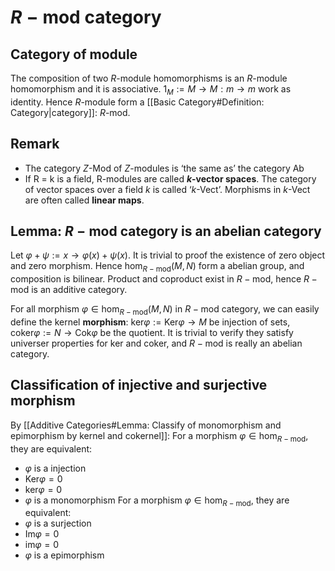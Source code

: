 # $R-\mathrm{mod}$ category 

## Category of module
The composition of two $R$-module homomorphisms is an $R$-module homomorphism and it is associative. $1_M:=M\rightarrow M : m\rightarrow m$ work as identity. Hence $R$-module form a [[Basic Category#Definition: Category|category]]: $R$-mod.

## Remark 
* The category $Z$-Mod of $Z$-modules is ‘the same as’ the category Ab
* If R = k is a field, R-modules are called **$k$-vector spaces**. The category of vector spaces over a field $k$  is called ‘$k$-Vect’. Morphisms in $k$-Vect are often called **linear maps**.

## Lemma: $R-\mathrm{mod}$ category is an abelian category
Let $\varphi+\psi := x\rightarrow \varphi(x)+\psi(x)$. It is trivial to proof the existence of zero object and zero morphism. Hence $\hom_{R-\mathrm {mod}} (M,N)$ form a abelian group, and composition is bilinear. Product and coproduct exist in $R-\mathrm{mod}$, hence $R-\mathrm{mod}$ is an additive category. 

For all morphism $\varphi \in \hom_{R-\mathrm{mod}}(M,N)$ in $R-\mathrm{mod}$ category, we can easily define the kernel **morphism**: $\mathrm{ker}\varphi := \mathrm{Ker}\varphi \rightarrow M$ be injection of sets, $\mathrm{coker}\varphi :=  N \rightarrow \mathrm{Cok}\varphi$ be the quotient. It is trivial to verify they satisfy universer properties for ker and coker, and $R-\mathrm{mod}$ is really an abelian category.


## Classification of injective and surjective morphism 
By [[Additive Categories#Lemma: Classify of monomorphism and epimorphism by kernel and cokernel]]: For a morphism $\varphi \in \hom_{R-\mathrm{mod}}$, they are equivalent:
* $\varphi$ is a injection 
* $\mathrm{Ker} \varphi = 0$ 
* $\mathrm{ker} \varphi = 0$
* $\varphi$ is a monomorphism 
For a morphism $\varphi \in \hom_{R-\mathrm{mod}}$, they are equivalent:
* $\varphi$ is a surjection 
* $\mathrm{Im} \varphi = 0$ 
* $\mathrm{im} \varphi = 0$
* $\varphi$ is a epimorphism 
